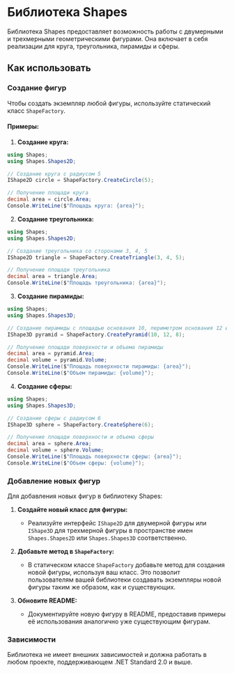 # Библиотека Shapes

Библиотека Shapes предоставляет возможность работы с двумерными и трехмерными геометрическими фигурами. Она включает в себя реализации для круга, треугольника, пирамиды и сферы.

## Как использовать

### Создание фигур

Чтобы создать экземпляр любой фигуры, используйте статический класс `ShapeFactory`.

#### Примеры:

1. **Создание круга:**

```csharp
using Shapes;
using Shapes.Shapes2D;

// Создание круга с радиусом 5
IShape2D circle = ShapeFactory.CreateCircle(5);

// Получение площади круга
decimal area = circle.Area;
Console.WriteLine($"Площадь круга: {area}");
```

2. **Создание треугольника:**

```csharp
using Shapes;
using Shapes.Shapes2D;

// Создание треугольника со сторонами 3, 4, 5
IShape2D triangle = ShapeFactory.CreateTriangle(3, 4, 5);

// Получение площади треугольника
decimal area = triangle.Area;
Console.WriteLine($"Площадь треугольника: {area}");
```

3. **Создание пирамиды:**

```csharp
using Shapes;
using Shapes.Shapes3D;

// Создание пирамиды с площадью основания 10, периметром основания 12 и высотой 8
IShape3D pyramid = ShapeFactory.CreatePyramid(10, 12, 8);

// Получение площади поверхности и объема пирамиды
decimal area = pyramid.Area;
decimal volume = pyramid.Volume;
Console.WriteLine($"Площадь поверхности пирамиды: {area}");
Console.WriteLine($"Объем пирамиды: {volume}");
```

4. **Создание сферы:**

```csharp
using Shapes;
using Shapes.Shapes3D;

// Создание сферы с радиусом 6
IShape3D sphere = ShapeFactory.CreateSphere(6);

// Получение площади поверхности и объема сферы
decimal area = sphere.Area;
decimal volume = sphere.Volume;
Console.WriteLine($"Площадь поверхности сферы: {area}");
Console.WriteLine($"Объем сферы: {volume}");
```

### Добавление новых фигур

Для добавления новых фигур в библиотеку Shapes:

1. **Создайте новый класс для фигуры:**

   - Реализуйте интерфейс `IShape2D` для двумерной фигуры или `IShape3D` для трехмерной фигуры в пространстве имен `Shapes.Shapes2D` или `Shapes.Shapes3D` соответственно.

2. **Добавьте метод в `ShapeFactory`:**

   - В статическом классе `ShapeFactory` добавьте метод для создания новой фигуры, используя ваш класс. Это позволит пользователям вашей библиотеки создавать экземпляры новой фигуры таким же образом, как и существующих.

3. **Обновите README:**

   - Документируйте новую фигуру в README, предоставив примеры её использования аналогично уже существующим фигурам.

### Зависимости

Библиотека не имеет внешних зависимостей и должна работать в любом проекте, поддерживающем .NET Standard 2.0 и выше.